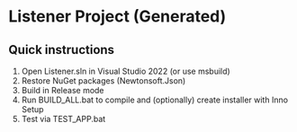 # Listener Project (Generated)
## Quick instructions
1. Open Listener.sln in Visual Studio 2022 (or use msbuild)
2. Restore NuGet packages (Newtonsoft.Json)
3. Build in Release mode
4. Run BUILD_ALL.bat to compile and (optionally) create installer with Inno Setup
5. Test via TEST_APP.bat
